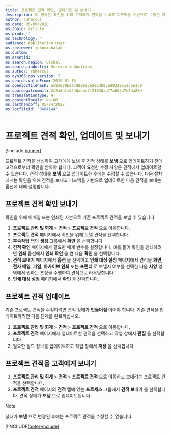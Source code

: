 ```yaml
---
title: 프로젝트 견적 확인, 업데이트 및 보내기
description: 이 항목은 확인을 위해 고객에게 견적을 보내고 피드백을 기반으로 수정한 다음 견적을 다시 보내는 방법에 대한 정보를 제공합니다.
author: ruhercul
ms.date: 05/09/2020
ms.topic: article
ms.prod: ''
ms.technology: ''
audience: Application User
ms.reviewer: johnmichalak
ms.custom: ''
ms.assetid: ''
ms.search.region: Global
ms.search.industry: Service industries
ms.author: ruhercul
ms.dyn365.ops.version: 7
ms.search.validFrom: 2019-01-15
ms.openlocfilehash: ec8a000bea7d80827e2e63b03ed9229b1ecbe1c9
ms.sourcegitcommit: 2c2a5a11d446adec2f21030ab77a053d7e2da28e
ms.translationtype: HT
ms.contentlocale: ko-KR
ms.lasthandoff: 05/04/2022
ms.locfileid: "8684144"
---
```

# <a name="confirm-update-and-send-a-project-quotation"></a>프로젝트 견적 확인, 업데이트 및 보내기

[!include [banner](../includes/banner.md)]

프로젝트 견적을 생성하여 고객에게 보낸 후 견적 상태를 **보냄** 으로 업데이트하기 전에 고객으로부터 확인을 받아야 합니다. 고객이 요청한 수정 사항은 견적에서 업데이트할 수 있습니다. 견적 상태를 **보냄** 으로 업데이트한 후에는 수정할 수 없습니다. 다음 절차에서는 확인을 위해 견적을 보내고 피드백을 기반으로 업데이트한 다음 견적을 보내는 옵션에 대해 설명합니다.

## <a name="send-a-project-quotation-confirmation"></a>프로젝트 견적 확인 보내기  

확인을 위해 이메일 또는 인쇄된 사본으로 기존 프로젝트 견적을 보낼 수 있습니다. 

1. **프로젝트 관리 및 회계** > **견적** > **프로젝트 견적** 으로 이동합니다. 
2. **프로젝트 견적** 페이지에서 확인을 위해 보낼 견적을 선택합니다. 
3. **후속작업** 탭의 **생성** 그룹에서 **확인** 을 선택합니다. 
4. **견적 확인** 페이지에서 필요한 매개 변수를 설정합니다. 예를 들어 확인을 인쇄하려면 **인쇄** 옵션에서 **인쇄 확인** 을 켠 다음 **확인** 을 선택합니다.
5. **견적 보내기** 페이지에서 **옵션** 을 선택하고 **인쇄 대상 설정** 페이지에서 견적을 **화면**, **전자 메일**, **파일**, **아카이브 인쇄** 또는 **프린터** 로 보낼지 여부를 선택한 다음 **사양** 영역에서 원하는 조정을 수행하여 견적으로 라우팅합니다.
6. **인쇄 대상 설정** 페이지에서 **확인** 을 선택합니다.  

## <a name="update-a-project-quotation"></a>프로젝트 견적 업데이트

기존 프로젝트 견적을 수정하려면 견적 상태가 **만들어짐** 이어야 합니다. 기존 견적을 업데이트하려면 다음 단계를 완료하십시오. 

1. **프로젝트 관리 및 회계** > **견적** > **프로젝트 견적** 으로 이동합니다.
2. **프로젝트 견적** 페이지에서 업데이트할 견적을 선택하고 작업 창에서 **편집** 을 선택합니다.
3. 필요한 필드 정보를 업데이트하고 작업 창에서 **저장** 을 선택합니다.  

## <a name="send-a-project-quotation-to-a-customer"></a>프로젝트 견적을 고객에게 보내기 

1. **프로젝트 관리 및 회계** > **견적** > **프로젝트 견적** 으로 이동하고 보내려는 프로젝트 견적을 선택합니다.
2. **프로젝트 견적** 페이지의 **견적** 탭에 있는 **프로세스** 그룹에서 **견적 보내기** 를 선택합니다. 견적 상태가 **보냄** 으로 업데이트됩니다.

> [!NOTE]
> 상태가 **보냄** 으로 변경된 후에는 프로젝트 견적을 수정할 수 없습니다.


[!INCLUDE[footer-include](../includes/footer-banner.md)]